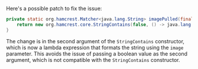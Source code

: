 Here's a possible patch to fix the issue:
```java
private static org.hamcrest.Matcher<java.lang.String> imagePulled(final java.lang.String image) {
    return new org.hamcrest.core.StringContains(false, () -> java.lang.String.format("Status: Downloaded newer image for %s", image));
}
```
The change is in the second argument of the `StringContains` constructor, which is now a lambda expression that formats the string using the `image` parameter. This avoids the issue of passing a boolean value as the second argument, which is not compatible with the `StringContains` constructor.